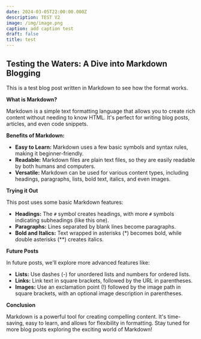 ```yaml
---
date: 2024-03-05T22:00:00.000Z
description: TEST V2
image: /img/image.png
caption: add caption test
draft: false
title: test
---
```


## Testing the Waters: A Dive into Markdown Blogging

This is a test blog post written in Markdown to see how the format works.

**What is Markdown?**

Markdown is a simple text formatting language that allows you to create rich content without needing to know HTML. It's perfect for writing blog posts, articles, and even code snippets.

**Benefits of Markdown:**

* **Easy to Learn:** Markdown uses a few basic symbols and syntax rules, making it beginner-friendly.
* **Readable:** Markdown files are plain text files, so they are easily readable by both humans and computers.
* **Versatile:**  Markdown can be used for various content types, including headings, paragraphs, lists, bold text, italics, and even images.

**Trying it Out**

This post uses some basic Markdown features:

* **Headings:**  The `#` symbol creates headings, with more `#` symbols indicating subheadings (like this one).
* **Paragraphs:** Lines separated by blank lines become paragraphs.
* **Bold and Italics:** Text wrapped in asterisks (\*) becomes bold, while double asterisks (\*\*) creates italics.

**Future Posts**

In future posts, we'll explore more advanced features like:

* **Lists:**  Use dashes (-) for unordered lists and numbers for ordered lists.
* **Links:** Link text in square brackets, followed by the URL in parentheses.
* **Images:**  Use an exclamation point (!) followed by the image path in square brackets, with an optional image description in parentheses.

**Conclusion**

Markdown is a powerful tool for creating compelling content. It's time-saving, easy to learn, and allows for flexibility in formatting. Stay tuned for more blog posts exploring the exciting world of Markdown!
